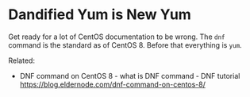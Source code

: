 # Dandified Yum is New Yum

Get ready for a lot of CentOS documentation to be wrong. The `dnf`
command is the standard as of CentOS 8. Before that everything is `yum`.

Related:

* DNF command on CentOS 8 - what is DNF command - DNF tutorial  
  <https://blog.eldernode.com/dnf-command-on-centos-8/>

